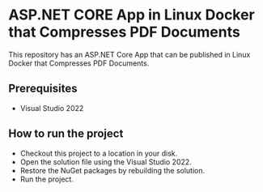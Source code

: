 # ASP.NET CORE App in Linux Docker that Compresses PDF Documents

This repository has an ASP.NET Core App that can be published in Linux Docker that Compresses PDF Documents.

## Prerequisites

* Visual Studio 2022

## How to run the project

* Checkout this project to a location in your disk.
* Open the solution file using the Visual Studio 2022.
* Restore the NuGet packages by rebuilding the solution.
* Run the project.